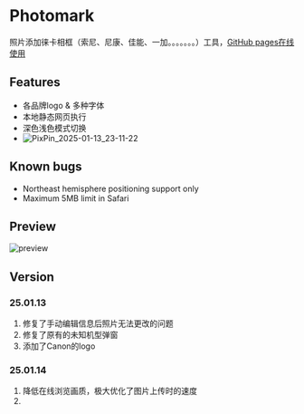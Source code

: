 # Photomark
照片添加徕卡相框（索尼、尼康、佳能、一加。。。。。。。）工具，[GitHub pages在线使用](https://codeniuma.github.io/Leica-Watermark/)

## Features
* 各品牌logo & 多种字体
* 本地静态网页执行
* 深色浅色模式切换
* ![PixPin_2025-01-13_23-11-22](https://github.com/user-attachments/assets/b47cdc88-4ffd-4962-8e41-d26d5d877bcc)


## Known bugs
* Northeast hemisphere positioning support only
* Maximum 5MB limit in Safari

## Preview
![preview](./67854aebdd8dd_67854aebe794b.gif)

## Version
### 25.01.13
1. 修复了手动编辑信息后照片无法更改的问题  
2. 修复了原有的未知机型弹窗  
3. 添加了Canon的logo  
### 25.01.14
1. 降低在线浏览画质，极大优化了图片上传时的速度
2. 

